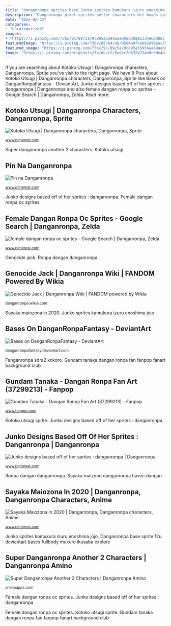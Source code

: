 ```yaml
---
title: "danganronpa sprites base Junko sprites kamukura izuru enoshima jojo"
description: "Danganronpa pixel sprites perler characters bit beads sprite bead v3 ronpa dangan hama pixels imgur perlers super beadsprites patterns google"
date: "2022-02-23"
categories:
- "Uncategorized"
images:
- "https://i.pinimg.com/736x/9c/89/5a/9c895a55956aa69aab0a81334e6ad06c.jpg"
featuredImage: "https://i.pinimg.com/736x/05/64/a0/0564a0fea002e96eec748c9265fd0cda.jpg"
featured_image: "https://i.pinimg.com/736x/9c/89/5a/9c895a55956aa69aab0a81334e6ad06c.jpg"
image: "https://i.pinimg.com/originals/5e/dc/c2/5edcc2d6324794e0c9de4df93c9920fd.jpg"
---
```


If you are searching about Kotoko Utsugi | Danganronpa characters, Danganronpa, Sprite you've visit to the right page. We have 9 Pics about Kotoko Utsugi | Danganronpa characters, Danganronpa, Sprite like Bases on DanganRonpaFantasy - DeviantArt, Junko designs based off of her sprites : danganronpa | Danganronpa and also female dangan ronpa oc sprites - Google Search | Danganronpa, Zelda. Read more:

## Kotoko Utsugi | Danganronpa Characters, Danganronpa, Sprite

![Kotoko Utsugi | Danganronpa characters, Danganronpa, Sprite](https://i.pinimg.com/736x/cb/3a/cb/cb3acbed9e570189ba56b9f942e474ea.jpg "Pin na danganronpa")

<small>www.pinterest.com</small>

Super danganronpa another 2 characters. Kotoko utsugi

## Pin Na Danganronpa

![Pin na Danganronpa](https://i.pinimg.com/originals/5e/dc/c2/5edcc2d6324794e0c9de4df93c9920fd.jpg "Sayaka maiozona in 2020")

<small>www.pinterest.com</small>

Junko designs based off of her sprites : danganronpa. Female dangan ronpa oc sprites

## Female Dangan Ronpa Oc Sprites - Google Search | Danganronpa, Zelda

![female dangan ronpa oc sprites - Google Search | Danganronpa, Zelda](https://i.pinimg.com/736x/9c/89/5a/9c895a55956aa69aab0a81334e6ad06c.jpg "Fanganronpa sdra2 kokoro")

<small>www.pinterest.com</small>

Genocide jack. Ronpa dangan danganronpa

## Genocide Jack | Danganronpa Wiki | FANDOM Powered By Wikia

![Genocide Jack | Danganronpa Wiki | FANDOM powered by Wikia](https://vignette.wikia.nocookie.net/danganronpa/images/4/4f/Genocide_Jack_Genocider_Syo_Illustration.png/revision/latest?cb=20170605013126 "Sayaka maiozona in 2020")

<small>danganronpa.wikia.com</small>

Sayaka maiozona in 2020. Junko sprites kamukura izuru enoshima jojo

## Bases On DanganRonpaFantasy - DeviantArt

![Bases on DanganRonpaFantasy - DeviantArt](https://orig00.deviantart.net/a8b0/f/2017/362/c/1/danganronpa_sprite_base__f2u__by_enderdurant-dby5vhy.png "Super danganronpa another 2 characters")

<small>danganronpafantasy.deviantart.com</small>

Fanganronpa sdra2 kokoro. Gundam tanaka dangan ronpa fan fanpop fanart background club

## Gundam Tanaka - Dangan Ronpa Fan Art (37299213) - Fanpop

![Gundam Tanaka - Dangan Ronpa Fan Art (37299213) - Fanpop](http://images6.fanpop.com/image/photos/37200000/Gundam-Tanaka-dangan-ronpa-37299213-521-521.jpg "Junko designs based off of her sprites : danganronpa")

<small>www.fanpop.com</small>

Kotoko utsugi sprite. Junko designs based off of her sprites : danganronpa

## Junko Designs Based Off Of Her Sprites : Danganronpa | Danganronpa

![Junko designs based off of her sprites : danganronpa | Danganronpa](https://i.pinimg.com/736x/61/2c/85/612c85bbb884e8f8a7164155461b542c.jpg "Female dangan ronpa oc sprites")

<small>www.pinterest.com</small>

Ronpa dangan danganronpa. Sayaka maizono danganronpa havoc dangan

## Sayaka Maiozona In 2020 | Danganronpa, Danganronpa Characters, Anime

![Sayaka Maiozona in 2020 | Danganronpa, Danganronpa characters, Anime](https://i.pinimg.com/736x/05/64/a0/0564a0fea002e96eec748c9265fd0cda.jpg "Junko designs based off of her sprites : danganronpa")

<small>www.pinterest.com</small>

Junko sprites kamukura izuru enoshima jojo. Danganronpa base sprite f2u deviantart bases fullbody mukuro ikusaba explore

## Super Danganronpa Another 2 Characters | Danganronpa Amino

![Super Danganronpa Another 2 Characters | Danganronpa Amino](https://pm1.narvii.com/6960/2eca4ac29f8b840f699e5fcd134ec6d36b4e3d3cr1-1024-1064v2_hq.jpg "Sayaka maiozona in 2020")

<small>aminoapps.com</small>

Female dangan ronpa oc sprites. Junko designs based off of her sprites : danganronpa

Female dangan ronpa oc sprites. Kotoko utsugi sprite. Gundam tanaka dangan ronpa fan fanpop fanart background club
